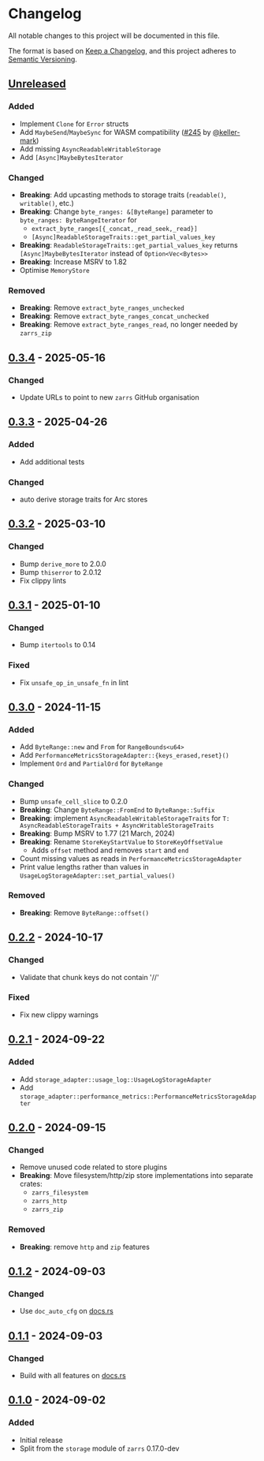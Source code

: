 # Changelog

All notable changes to this project will be documented in this file.

The format is based on [Keep a Changelog](https://keepachangelog.com/en/1.0.0/),
and this project adheres to [Semantic Versioning](https://semver.org/spec/v2.0.0.html).

## [Unreleased]

### Added
- Implement `Clone` for `Error` structs
- Add `MaybeSend`/`MaybeSync` for WASM compatibility ([#245] by [@keller-mark])
- Add missing `AsyncReadableWritableStorage`
- Add `[Async]MaybeBytesIterator`

### Changed
- **Breaking**: Add upcasting methods to storage traits (`readable()`, `writable()`, etc.)
- **Breaking**: Change `byte_ranges: &[ByteRange]` parameter to `byte_ranges: ByteRangeIterator` for
  - `extract_byte_ranges[{_concat,_read_seek,_read}]`
  - `[Async]ReadableStorageTraits::get_partial_values_key`
- **Breaking**: `ReadableStorageTraits::get_partial_values_key` returns `[Async]MaybeBytesIterator` instead of `Option<Vec<Bytes>>`
- **Breaking**: Increase MSRV to 1.82
- Optimise `MemoryStore`

### Removed
- **Breaking**: Remove `extract_byte_ranges_unchecked`
- **Breaking**: Remove `extract_byte_ranges_concat_unchecked`
- **Breaking**: Remove `extract_byte_ranges_read`, no longer needed by `zarrs_zip`

[#245]: https://github.com/zarrs/zarrs/pull/245

## [0.3.4] - 2025-05-16

### Changed
- Update URLs to point to new `zarrs` GitHub organisation

## [0.3.3] - 2025-04-26

### Added
- Add additional tests

### Changed
- auto derive storage traits for Arc stores

## [0.3.2] - 2025-03-10

### Changed
- Bump `derive_more` to 2.0.0
- Bump `thiserror` to 2.0.12
- Fix clippy lints

## [0.3.1] - 2025-01-10

### Changed
- Bump `itertools` to 0.14

### Fixed
- Fix `unsafe_op_in_unsafe_fn` in lint

## [0.3.0] - 2024-11-15

### Added
 - Add `ByteRange::new` and `From` for `RangeBounds<u64>`
 - Add `PerformanceMetricsStorageAdapter::{keys_erased,reset}()`
 - Implement `Ord` and `PartialOrd` for `ByteRange`

### Changed
 - Bump `unsafe_cell_slice` to 0.2.0
 - **Breaking**: Change `ByteRange::FromEnd` to `ByteRange::Suffix`
 - **Breaking**: implement `AsyncReadableWritableStorageTraits` for `T: AsyncReadableStorageTraits + AsyncWritableStorageTraits`
 - **Breaking**: Bump MSRV to 1.77 (21 March, 2024)
 - **Breaking**: Rename `StoreKeyStartValue` to `StoreKeyOffsetValue`
   - Adds `offset` method and removes `start` and `end`
 - Count missing values as reads in `PerformanceMetricsStorageAdapter`
 - Print value lengths rather than values in `UsageLogStorageAdapter::set_partial_values()`

### Removed
 - **Breaking**: Remove `ByteRange::offset()`

## [0.2.2] - 2024-10-17

### Changed
 - Validate that chunk keys do not contain '//'

### Fixed
 - Fix new clippy warnings

## [0.2.1] - 2024-09-22

### Added
 - Add `storage_adapter::usage_log::UsageLogStorageAdapter`
 - Add `storage_adapter::performance_metrics::PerformanceMetricsStorageAdapter`

## [0.2.0] - 2024-09-15

### Changed
 - Remove unused code related to store plugins
 - **Breaking**: Move filesystem/http/zip store implementations into separate crates:
   - `zarrs_filesystem`
   - `zarrs_http`
   - `zarrs_zip`

### Removed
 - **Breaking**: remove `http` and `zip` features

## [0.1.2] - 2024-09-03

### Changed
 - Use `doc_auto_cfg` on [docs.rs](https://docs.rs/)

## [0.1.1] - 2024-09-03

### Changed
 - Build with all features on [docs.rs](https://docs.rs/)

## [0.1.0] - 2024-09-02

### Added
 - Initial release
 - Split from the `storage` module of `zarrs` 0.17.0-dev

[unreleased]: https://github.com/zarrs/zarrs/compare/zarrs_storage-v0.3.4...HEAD
[0.3.4]: https://github.com/LDeakin/zarrs/releases/tag/zarrs_storage-v0.3.4
[0.3.3]: https://github.com/LDeakin/zarrs/releases/tag/zarrs_storage-v0.3.3
[0.3.2]: https://github.com/LDeakin/zarrs/releases/tag/zarrs_storage-v0.3.2
[0.3.1]: https://github.com/LDeakin/zarrs/releases/tag/zarrs_storage-v0.3.1
[0.3.0]: https://github.com/LDeakin/zarrs/releases/tag/zarrs_storage-v0.3.0
[0.2.2]: https://github.com/LDeakin/zarrs/releases/tag/zarrs_storage-v0.2.2
[0.2.1]: https://github.com/LDeakin/zarrs/releases/tag/zarrs_storage-v0.2.1
[0.2.0]: https://github.com/LDeakin/zarrs/releases/tag/zarrs_storage-v0.2.0
[0.1.2]: https://github.com/LDeakin/zarrs/releases/tag/zarrs_storage-v0.1.2
[0.1.1]: https://github.com/LDeakin/zarrs/releases/tag/zarrs_storage-v0.1.1
[0.1.0]: https://github.com/LDeakin/zarrs/releases/tag/zarrs_storage-v0.1.0

[@keller-mark]: https://github.com/keller-mark

